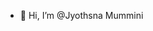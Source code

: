 - 👋 Hi, I’m @Jyothsna Mummini

<!---
JyothsnaMummini/JyothsnaMummini is a ✨ special ✨ repository because its `README.md` (this file) appears on your GitHub profile.
You can click the Preview link to take a look at your changes.
--->
